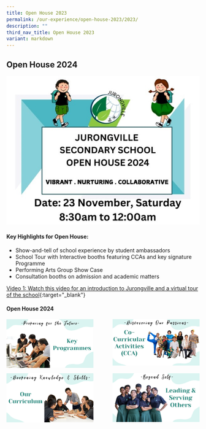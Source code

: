 ```yaml
---
title: Open House 2023
permalink: /our-experience/open-house-2023/2023/
description: ""
third_nav_title: Open House 2023
variant: markdown
---
```

## Open House 2024

![](/images/2024_OpenHouse_P1.jpg)

#### Key Highlights for Open House:
* Show-and-tell of school experience by student ambassadors
* School Tour with Interactive booths featuring CCAs and key signature Programme
* Performing Arts Group Show Case
* Consultation booths on admission and academic matters

[Video 1: Watch this video for an introduction to Jurongville and a virtual tour of the school](https://drive.google.com/file/d/1COQt0PIDThrPNMg7hnOCBCCAUNELCnnP/preview){:target="_blank"}


#### Open House 2024

<p><a href="/our-experience/open-house-2024/prepfuture/">
<img style="width:45%" align="left" src="/images/Key-Programmes.png">
</a></p>

<p><a href="/our-experience/open-house-2024/passion/">
<img style="width:45%" align="right" src="/images/CCA.png">
</a></p>

<br clear="left">

<p><a href="/our-experience/open-house-2024/knowledgenskills/">
<img style="width:45%" align="left" src="/images/Our-Curriculum.png">
</a></p>

<p><a href="/our-experience/open-house-2024/leading/">
<img style="width:45%" align="right" src="/images/LeadingServingOthers.png">
</a></p>